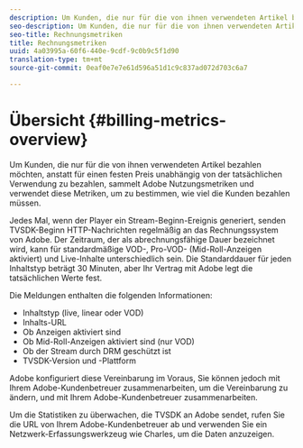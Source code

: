 ```yaml
---
description: Um Kunden, die nur für die von ihnen verwendeten Artikel bezahlen möchten, anstatt für einen festen Preis unabhängig von der tatsächlichen Verwendung zu bezahlen, sammelt Adobe Nutzungsmetriken und verwendet diese Metriken, um zu bestimmen, wie viel die Kunden bezahlen müssen.
seo-description: Um Kunden, die nur für die von ihnen verwendeten Artikel bezahlen möchten, anstatt für einen festen Preis unabhängig von der tatsächlichen Verwendung zu bezahlen, sammelt Adobe Nutzungsmetriken und verwendet diese Metriken, um zu bestimmen, wie viel die Kunden bezahlen müssen.
seo-title: Rechnungsmetriken
title: Rechnungsmetriken
uuid: 4a03995a-60f6-440e-9cdf-9c0b9c5f1d90
translation-type: tm+mt
source-git-commit: 0eaf0e7e7e61d596a51d1c9c837ad072d703c6a7

---
```



# Übersicht {#billing-metrics-overview}

Um Kunden, die nur für die von ihnen verwendeten Artikel bezahlen möchten, anstatt für einen festen Preis unabhängig von der tatsächlichen Verwendung zu bezahlen, sammelt Adobe Nutzungsmetriken und verwendet diese Metriken, um zu bestimmen, wie viel die Kunden bezahlen müssen.

Jedes Mal, wenn der Player ein Stream-Beginn-Ereignis generiert, senden TVSDK-Beginn HTTP-Nachrichten regelmäßig an das Rechnungssystem von Adobe. Der Zeitraum, der als abrechnungsfähige Dauer bezeichnet wird, kann für standardmäßige VOD-, Pro-VOD- (Mid-Roll-Anzeigen aktiviert) und Live-Inhalte unterschiedlich sein. Die Standarddauer für jeden Inhaltstyp beträgt 30 Minuten, aber Ihr Vertrag mit Adobe legt die tatsächlichen Werte fest.

Die Meldungen enthalten die folgenden Informationen:

* Inhaltstyp (live, linear oder VOD)
* Inhalts-URL
* Ob Anzeigen aktiviert sind
* Ob Mid-Roll-Anzeigen aktiviert sind (nur VOD)
* Ob der Stream durch DRM geschützt ist
* TVSDK-Version und -Plattform

Adobe konfiguriert diese Vereinbarung im Voraus, Sie können jedoch mit Ihrem Adobe-Kundenbetreuer zusammenarbeiten, um die Vereinbarung zu ändern, und mit Ihrem Adobe-Kundenbetreuer zusammenarbeiten.

Um die Statistiken zu überwachen, die TVSDK an Adobe sendet, rufen Sie die URL von Ihrem Adobe-Kundenbetreuer ab und verwenden Sie ein Netzwerk-Erfassungswerkzeug wie Charles, um die Daten anzuzeigen.
